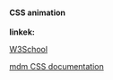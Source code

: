 #### CSS animation

**linkek:**

[W3School](https://www.w3schools.com/css/css3_animations.asp)

[mdm CSS documentation](https://developer.mozilla.org/en-US/docs/Web/CSS/CSS_Animations/Using_CSS_animations)
